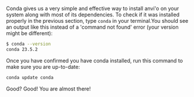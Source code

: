 Conda gives us a very simple and effective way to install anvi'o on your system along with most of its dependencies. To check if it was installed properly in the previous section, type `conda` in your terminal.You should see an output like this instead of a 'command not found' error (your version might be different):

```bash
$ conda --version
conda 23.5.2
```

Once you have confirmed you have conda installed, run this command to make sure you are up-to-date:

``` bash
conda update conda
```

Good? Good! You are almost there!